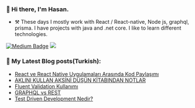 ### 👋 Hi there, I'm Hasan. 

- :hammer_and_pick: These days I mostly work with React / React-native, Node js, graphql, prisma. I have projects with java and .net core. 
I like to learn different technologies.


[![Medium Badge](https://img.shields.io/badge/-Medium-757575?style=flat-quare&labelColor=757575&logo=Medium&logoColor=white&link=https://hasandogn.medium.com/)](https://hasandogn.medium.com/) 
 <a href="https://www.linkedin.com/in/hasandogn80/"><img src="https://img.shields.io/badge/linkedin-0077B5.svg?style=for-the-badge&logo=linkedin&logoColor=white"/></a>


  
  
  
### 📕 My Latest Blog posts(Turkish):
<!-- BLOG-POST-LIST:START -->
- [React ve React Native Uygulamaları Arasında Kod Paylaşımı](https://hasandogn.medium.com/react-ve-react-native-uygulamalar%C4%B1-aras%C4%B1nda-kod-payla%C5%9F%C4%B1m%C4%B1-1404da066d39)
- [AKLINI KULLAN AKSİNİ DÜŞÜN KİTABINDAN NOTLAR](https://hasandogn.medium.com/aklini-kullan-aksi%CC%87ni%CC%87-d%C3%BC%C5%9F%C3%BCn-ki%CC%87tabindan-notlar-fa5dc63031fe)
- [Fluent Validation Kullanımı](https://hasandogn.medium.com/fluentvalidation-kullan%C4%B1m%C4%B1-a9d5cf69a4df)
- [GRAPHQL vs REST](https://hasandogn.medium.com/graphql-vs-rest-60b6c8709043)
- [Test Driven Development Nedir?](https://hasandogn.medium.com/test-driven-development-tdd-nedir-b78c7a6ef10b)
<!-- BLOG-POST-LIST:END -->
<!--
**hasandogn/hasandogn** is a ✨ _special_ ✨ repository because its `README.md` (this file) appears on your GitHub profile.
---
